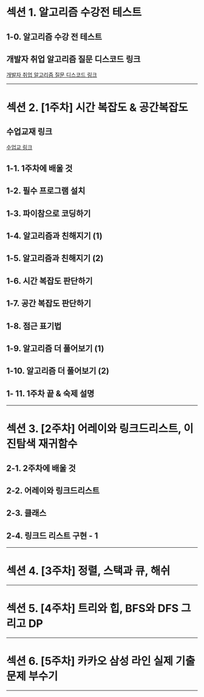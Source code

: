 # 섹션 1. 알고리즘 수강전 테스트
## 1-0. 알고리즘 수강 전 테스트
## 개발자 취업 알고리즘 질문 디스코드 링크
[개발자 취업 알고리즘 질문 디스코드 링크]()
****
# 섹션 2. [1주차] 시간 복잡도 & 공간복잡도
## 수업교재 링크
[수업교 링크](https://fern-freeze-290.notion.site/38-2024-3c6c9b4b2ccd4250b649762e12fc64e0)
## 1-1. 1주차에 배울 것
## 1-2. 필수 프로그램 설치
## 1-3. 파이참으로 코딩하기
## 1-4. 알고리즘과 친해지기 (1)
## 1-5. 알고리즘과 친해지기 (2)
## 1-6. 시간 복잡도 판단하기
## 1-7. 공간 복잡도 판단하기
## 1-8. 점근 표기법
## 1-9. 알고리즘 더 풀어보기 (1)
## 1-10. 알고리즘 더 풀어보기 (2)
## 1- 11. 1주차 끝 & 숙제 설명
****
# 섹션 3. [2주차] 어레이와 링크드리스트, 이진탐색 재귀함수
## 2-1. 2주차에 배울 것
## 2-2. 어레이와 링크드리스트
## 2-3. 클래스
## 2-4. 링크드 리스트 구현 - 1
****
# 섹션 4. [3주차] 정렬, 스택과 큐, 해쉬

****
# 섹션 5. [4주차] 트리와 힙, BFS와 DFS 그리고 DP

****
# 섹션 6. [5주차] 카카오 삼성 라인 실제 기출 문제 부수기

****